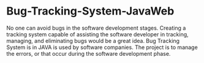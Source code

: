 # Bug-Tracking-System-JavaWeb
No one can avoid bugs in the software development stages. Creating a tracking system capable of assisting the software developer in tracking, managing, and eliminating bugs would be a great idea.  Bug Tracking System is in JAVA is used by software companies. The project is to manage the errors, or that occur during the software development phase.
